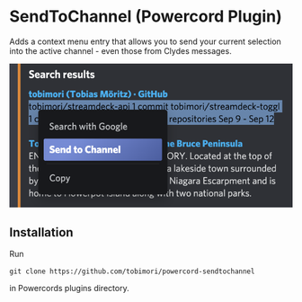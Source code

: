 # SendToChannel (Powercord Plugin)

Adds a context menu entry that allows you to send your current selection into the active channel - even those from Clydes messages.

![](example.png)

## Installation

Run 
```
git clone https://github.com/tobimori/powercord-sendtochannel
``` 
in Powercords plugins directory.